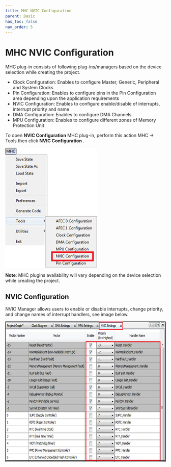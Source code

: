 ```yaml
---
title: MHC NVIC Configuration
parent: Basic
has_toc: false
nav_order: 5
---
```


# MHC NVIC Configuration

MHC plug-in consists of following plug-ins/managers based on the device selection while creating the project.

- Clock Configuration: Enables to configure Master, Generic, Peripheral and System Clocks
- Pin Configuration: Enables to configure pins in the Pin Configuration area depending upon the application requirements
- NVIC Configuration: Enables to configure enable/disable of interrupts, interrupt priority and name
- DMA Configuration: Enables to configure DMA Channels
- MPU Configuration: Enables to configure different zones of Memory Protection Unit

To open **NVIC Configuration** MHC plug-in, perform this action MHC → Tools then click **NVIC Configuration** .

<img src = "images/figure_5.11.png" width="288" height="377" align="middle">  

**Note**: MHC plugins availability will vary depending on the device selection while creating the project.

## NVIC Configuration

NVIC Manager allows users to enable or disable interrupts, change priority, and change names of interrupt handlers, see image below.

<img src = "images/figure_5.16.png" width="700" height="440" align="middle">  
